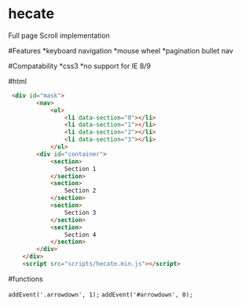 # hecate
Full page Scroll implementation

#Features
*keyboard navigation
*mouse wheel
*pagination bullet nav

#Compatability
*css3
*no support for IE 8/9

#html

```html
 <div id="mask">
        <nav>
            <ul>
                <li data-section="0"></li>
                <li data-section="1"></li>
                <li data-section="2"></li>
                <li data-section="3"></li>
            </ul>
        <div id="container">
            <section>
                Section 1
            </section>
            <section>
                Section 2
            </section>
            <section>
                Section 3
            </section>
            <section>
                Section 4
            </section>
        </div>
    </div>
    <script src="scripts/hecate.min.js"></script>
```

#functions

`addEvent('.arrowdown', 1);`
`addEvent('#arrowdown', 0);`

